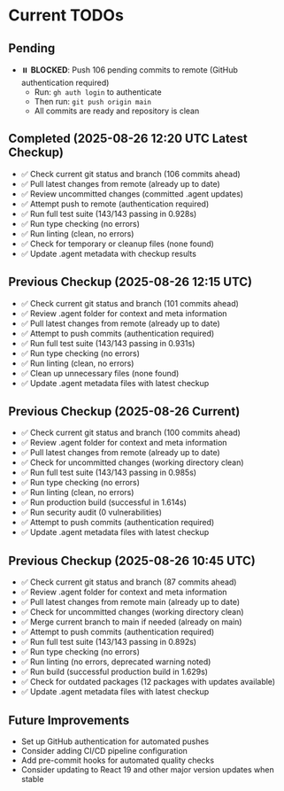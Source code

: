 # Current TODOs

## Pending
- ⏸️ **BLOCKED**: Push 106 pending commits to remote (GitHub authentication required)
  - Run: `gh auth login` to authenticate
  - Then run: `git push origin main`
  - All commits are ready and repository is clean

## Completed (2025-08-26 12:20 UTC Latest Checkup)
- ✅ Check current git status and branch (106 commits ahead)
- ✅ Pull latest changes from remote (already up to date)
- ✅ Review uncommitted changes (committed .agent updates)
- ✅ Attempt push to remote (authentication required)
- ✅ Run full test suite (143/143 passing in 0.928s)
- ✅ Run type checking (no errors)
- ✅ Run linting (clean, no errors)
- ✅ Check for temporary or cleanup files (none found)
- ✅ Update .agent metadata with checkup results

## Previous Checkup (2025-08-26 12:15 UTC)
- ✅ Check current git status and branch (101 commits ahead)
- ✅ Review .agent folder for context and meta information  
- ✅ Pull latest changes from remote (already up to date)
- ✅ Attempt to push commits (authentication required)
- ✅ Run full test suite (143/143 passing in 0.931s)
- ✅ Run type checking (no errors)
- ✅ Run linting (clean, no errors)
- ✅ Clean up unnecessary files (none found)
- ✅ Update .agent metadata files with latest checkup

## Previous Checkup (2025-08-26 Current)
- ✅ Check current git status and branch (100 commits ahead)
- ✅ Review .agent folder for context and meta information  
- ✅ Pull latest changes from remote (already up to date)
- ✅ Check for uncommitted changes (working directory clean)
- ✅ Run full test suite (143/143 passing in 0.985s)
- ✅ Run type checking (no errors)
- ✅ Run linting (clean, no errors)
- ✅ Run production build (successful in 1.614s)
- ✅ Run security audit (0 vulnerabilities)
- ✅ Attempt to push commits (authentication required)
- ✅ Update .agent metadata files with latest checkup

## Previous Checkup (2025-08-26 10:45 UTC)
- ✅ Check current git status and branch (87 commits ahead)
- ✅ Review .agent folder for context and meta information
- ✅ Pull latest changes from remote main (already up to date)
- ✅ Check for uncommitted changes (working directory clean)
- ✅ Merge current branch to main if needed (already on main)
- ✅ Attempt to push commits (authentication required)
- ✅ Run full test suite (143/143 passing in 0.892s)
- ✅ Run type checking (no errors)
- ✅ Run linting (no errors, deprecated warning noted)
- ✅ Run build (successful production build in 1.629s)
- ✅ Check for outdated packages (12 packages with updates available)
- ✅ Update .agent metadata files with latest checkup

## Future Improvements
- Set up GitHub authentication for automated pushes
- Consider adding CI/CD pipeline configuration
- Add pre-commit hooks for automated quality checks
- Consider updating to React 19 and other major version updates when stable